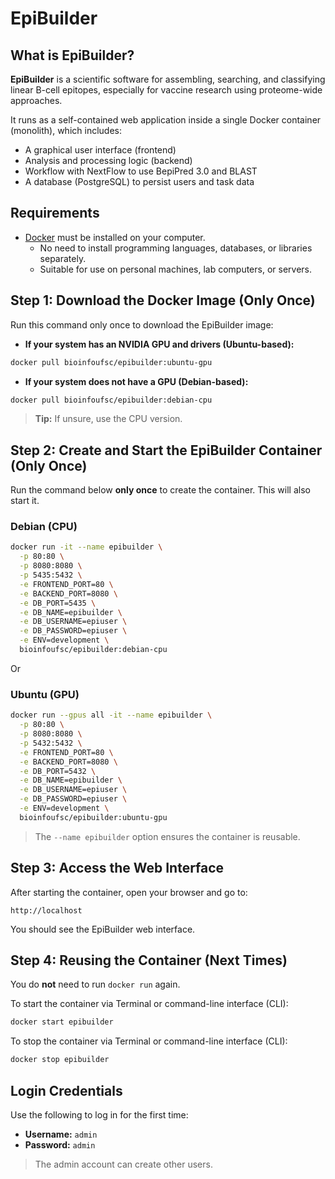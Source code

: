 # EpiBuilder

## What is EpiBuilder?

**EpiBuilder** is a scientific software for assembling, searching, and classifying linear B-cell epitopes, especially for vaccine research using proteome-wide approaches.

It runs as a self-contained web application inside a single Docker container (monolith), which includes:

- A graphical user interface (frontend)
- Analysis and processing logic (backend)
- Workflow with NextFlow to use BepiPred 3.0 and BLAST
- A database (PostgreSQL) to persist users and task data

## Requirements

- [Docker](https://www.docker.com/) must be installed on your computer.
  - No need to install programming languages, databases, or libraries separately.
  - Suitable for use on personal machines, lab computers, or servers.

## Step 1: Download the Docker Image (Only Once)

Run this command only once to download the EpiBuilder image:

- **If your system has an NVIDIA GPU and drivers (Ubuntu-based):**

```bash
docker pull bioinfoufsc/epibuilder:ubuntu-gpu
````

* **If your system does not have a GPU (Debian-based):**

```bash
docker pull bioinfoufsc/epibuilder:debian-cpu
```

> **Tip:** If unsure, use the CPU version.

## Step 2: Create and Start the EpiBuilder Container (Only Once)

Run the command below **only once** to create the container. This will also start it.

### Debian (CPU)

```bash
docker run -it --name epibuilder \
  -p 80:80 \
  -p 8080:8080 \
  -p 5435:5432 \
  -e FRONTEND_PORT=80 \
  -e BACKEND_PORT=8080 \
  -e DB_PORT=5435 \
  -e DB_NAME=epibuilder \
  -e DB_USERNAME=epiuser \
  -e DB_PASSWORD=epiuser \
  -e ENV=development \
  bioinfoufsc/epibuilder:debian-cpu
```
Or
### Ubuntu (GPU)

```bash
docker run --gpus all -it --name epibuilder \
  -p 80:80 \
  -p 8080:8080 \
  -p 5432:5432 \
  -e FRONTEND_PORT=80 \
  -e BACKEND_PORT=8080 \
  -e DB_PORT=5432 \
  -e DB_NAME=epibuilder \
  -e DB_USERNAME=epiuser \
  -e DB_PASSWORD=epiuser \
  -e ENV=development \
  bioinfoufsc/epibuilder:ubuntu-gpu
```

> The `--name epibuilder` option ensures the container is reusable.

## Step 3: Access the Web Interface

After starting the container, open your browser and go to:

```
http://localhost
```

You should see the EpiBuilder web interface.

## Step 4: Reusing the Container (Next Times)

You do **not** need to run `docker run` again.

To start the container via Terminal or command-line interface (CLI):

```bash
docker start epibuilder
```

To stop the container via Terminal or command-line interface (CLI):

```bash
docker stop epibuilder
```

## Login Credentials

Use the following to log in for the first time:

* **Username:** `admin`
* **Password:** `admin`

> The admin account can create other users.

